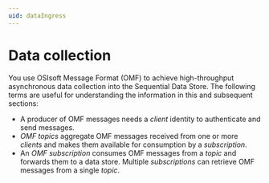 ```yaml
---
uid: dataIngress
---
```


# Data collection

You use OSIsoft Message Format (OMF) to achieve high-throughput asynchronous data collection
into the Sequential Data Store. The following terms are useful for understanding the information
in this and subsequent sections:

- A producer of OMF messages needs a *client* identity to authenticate and send messages.
- *OMF topics* aggregate OMF messages received from one or more *clients* and makes them available for consumption by a *subscription*.
- An *OMF subscription*  consumes OMF messages from a *topic* and forwards them to a data store. Multiple *subscriptions* can retrieve OMF messages from a single *topic*.
